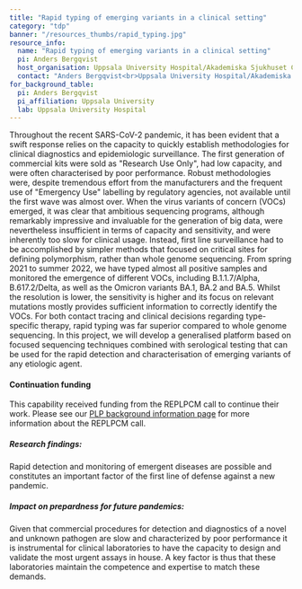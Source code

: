 ```yaml
---
title: "Rapid typing of emerging variants in a clinical setting"
category: "tdp"
banner: "/resources_thumbs/rapid_typing.jpg"
resource_info:
  name: "Rapid typing of emerging variants in a clinical setting"
  pi: Anders Bergqvist
  host_organisation: Uppsala University Hospital/Akademiska Sjukhuset Clinical Microbiology, Dept. of Medical Sciences, Uppsala University
  contact: "Anders Bergqvist<br>Uppsala University Hospital/Akademiska Sjukhuset Clinical Microbiology, Dept of Medical Sciences, Uppsala University<br>Email: [Anders.bergqvist@medsci.uu.se](mailto:Anders.bergqvist@medsci.uu.se) or [Anders.bergqvist@akademiska.se](mailto:Anders.bergqvist@akademiska.se)"
for_background_table:
  pi: Anders Bergqvist
  pi_affiliation: Uppsala University
  lab: Uppsala University Hospital
---
```


Throughout the recent SARS-CoV-2 pandemic, it has been evident that a swift response relies on the capacity to quickly establish methodologies for clinical diagnostics and epidemiologic surveillance. The first generation of commercial kits were sold as "Research Use Only", had low capacity, and were often characterised by poor performance. Robust methodologies were, despite tremendous effort from the manufacturers and the frequent use of "Emergency Use" labelling by regulatory agencies, not available until the first wave was almost over. When the virus variants of concern (VOCs) emerged, it was clear that ambitious sequencing programs, although remarkably impressive and invaluable for the generation of big data, were nevertheless insufficient in terms of capacity and sensitivity, and were inherently too slow for clinical usage. Instead, first line surveillance had to be accomplished by simpler methods that focused on critical sites for defining polymorphism, rather than whole genome sequencing. From spring 2021 to summer 2022, we have typed almost all positive samples and monitored the emergence of different VOCs, including B.1.1.7/Alpha, B.617.2/Delta, as well as the Omicron variants BA.1, BA.2 and BA.5. Whilst the resolution is lower, the sensitivity is higher and its focus on relevant mutations mostly provides sufficient information to correctly identify the VOCs. For both contact tracing and clinical decisions regarding type-specific therapy, rapid typing was far superior compared to whole genome sequencing. In this project, we will develop a generalised platform based on focused sequencing techniques combined with serological testing that can be used for the rapid detection and characterisation of emerging variants of any etiologic agent.

#### Continuation funding

This capability received funding from the REPLPCM call to continue their work. Please see our <a href="/plp-program-background/#progress-to-date-previous-calls">PLP background information page</a> for more information about the REPLPCM call.

##### Research findings:

Rapid detection and monitoring of emergent diseases are possible and constitutes an important factor of the first line of defense against a new pandemic.

##### Impact on prepardness for future pandemics:

Given that commercial procedures for detection and diagnostics of a novel and unknown pathogen are slow and characterized by poor performance it is instrumental for clinical laboratories to have the capacity to design and validate the most urgent assays in house. A key factor is thus that these laboratories maintain the competence and expertise to match these demands.